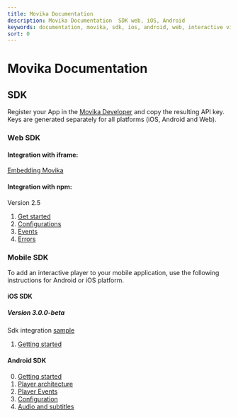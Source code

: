 ```yaml
---
title: Movika Documentation
description: Movika Documentation  SDK web, iOS, Android
keywords: documentation, movika, sdk, ios, android, web, interactive video
sort: 0
---
```


# Movika Documentation

## SDK

Register your App in the [Movika Developer](https://developer.movika.com) and copy the resulting API key. Keys are generated separately for all platforms (iOS, Android and Web).

### Web SDK

#### Integration with iframe:

[Embedding Movika](/sdk/web/iframe.md)

#### Integration with npm:

Version 2.5

1. [Get started](/sdk/web/get-started.md)
2. [Configurations](/sdk/web/configurations.md)
3. [Events](/sdk/web/events.md)
4. [Errors](/sdk/web/errors.md)

### Mobile SDK

To add an interactive player to your mobile application, use the following instructions
for Android or iOS platform.

#### iOS SDK

##### Version 3.0.0-beta

Sdk integration [sample](https://github.com/movika/movika-sdk-ios/tree/master/Example)

1. [Getting started](/sdk/ios/get-started.md)

#### Android SDK

0. [Getting started](/sdk/android/getting-started.md)
1. [Player architecture](/sdk/android/player-arch.md)
2. [Player Events](/sdk/android/player-events.md)
3. [Configuration](/sdk/android/config.md)
4. [Audio and subtitles](/sdk/android/audio-subtitles.md)

